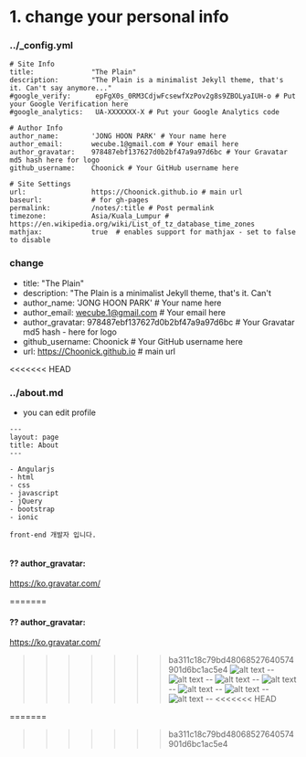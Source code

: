 # 1. change your personal info
### ../_config.yml
```
# Site Info
title:              "The Plain"
description:        "The Plain is a minimalist Jekyll theme, that's it. Can't say anymore..."
#google_verify:      epFgX0s_0RM3CdjwFcsewfXzPov2g8s9ZBOLyaIUH-o # Put your Google Verification here
#google_analytics:   UA-XXXXXXX-X # Put your Google Analytics code

# Author Info
author_name:        'JONG HOON PARK' # Your name here
author_email:       wecube.1@gmail.com # Your email here
author_gravatar:    978487ebf137627d0b2bf47a9a97d6bc # Your Gravatar md5 hash here for logo
github_username:    Choonick # Your GitHub username here

# Site Settings
url:                https://Choonick.github.io # main url
baseurl:            # for gh-pages
permalink:          /notes/:title # Post permalink
timezone:           Asia/Kuala_Lumpur # https://en.wikipedia.org/wiki/List_of_tz_database_time_zones
mathjax:            true  # enables support for mathjax - set to false to disable
```

### change

- title:              "The Plain"
- description:        "The Plain is a minimalist Jekyll theme, that's it. Can't 
- author_name:        'JONG HOON PARK' # Your name here
- author_email:       wecube.1@gmail.com # Your email here
- author_gravatar:    978487ebf137627d0b2bf47a9a97d6bc # Your Gravatar md5 hash - here for logo
- github_username:    Choonick # Your GitHub username here
- url:                https://Choonick.github.io # main url

<<<<<<< HEAD
### ../about.md
- you can edit profile

```
---
layout: page
title: About
---

- Angularjs 
- html
- css
- javascript
- jQuery
- bootstrap 
- ionic

front-end 개발자 입니다.
 
```

#### ?? author_gravatar:
<a href="https://ko.gravatar.com/">https://ko.gravatar.com/<a>

=======
#### ?? author_gravatar:
<a href="https://ko.gravatar.com/">https://ko.gravatar.com/<a>

>>>>>>> ba311c18c79bd48068527640574901d6bc1ac5e4
![alt text](https://s3.ap-northeast-2.amazonaws.com/c-a-party/1.png)
--
![alt text](https://s3.ap-northeast-2.amazonaws.com/c-a-party/2.png)
--
![alt text](https://s3.ap-northeast-2.amazonaws.com/c-a-party/3.png)
--
![alt text](https://s3.ap-northeast-2.amazonaws.com/c-a-party/4.png)
--
![alt text](https://s3.ap-northeast-2.amazonaws.com/c-a-party/5.png)
--
![alt text](https://s3.ap-northeast-2.amazonaws.com/c-a-party/6.png)
--
![alt text](https://s3.ap-northeast-2.amazonaws.com/c-a-party/7.png)
--
<<<<<<< HEAD






=======
>>>>>>> ba311c18c79bd48068527640574901d6bc1ac5e4
